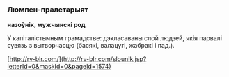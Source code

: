 ### Люмпен-пралетарыят
**назоўнік, мужчынскі род**

У капіталістычным грамадстве: дэкласаваны слой людзей, якія парвалі сувязь з вытворчасцю (басякі, валацугі, жабракі і пад.).

<a rel="author">[http://rv-blr.com/](http://rv-blr.com/slounik.jsp?letterId=0&maskId=0&pageId=1574)</a>
